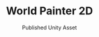 ---
layout: projectDetail
projId: WP2D
title: "World Painter 2D"
subtitle: "Published Unity Asset"
startDate: "2021-12-27"
endDate: "2023-03-27"
halted: false
featured: false
keywords: "Fun, Exciting, Madeupwords, Something else"
categoryTags:
    - Software 
techTags: 
    - Unity
    - C#
    - Engine Tool
summary: "Tool used to paint 2D shapes and colliders"
shortDescription: "This is a template with example data that shows how an example project should look. This short description could extend a paragraph or two, but not get too much into detail."
longDescription: "This is my very long description, it could go on, and on, and on,and on,and on,and on,and on,and on,and on,and on,and on,and on,and on,and on,and on,and on,and on,and on,and on,and on,and on,and on,and on,and on,and on,and on, but it wont. It can also include html tags like <strong>this one</strong>..."
images:
    - name: thumbnail.webp
      alt: "Tool Logo"
      footnote: "note"
    - name: map1.webp
      alt: "Logo"
      footnote: "note"
    - name: shapes1.webp
      alt: "Logo"
      footnote: "note"
    - name: collider.webp
      alt: "Logo"
      footnote: "note"
    - name: shapes2.webp
      alt: "Logo"
      footnote: "note"
    - name: map2.webp
      alt: "Logo"
      footnote: "note"
    
---